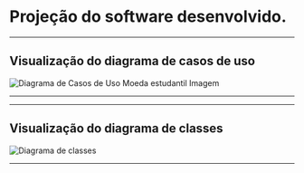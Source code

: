 # Projeção do software desenvolvido.
_________________________________________________________
## Visualização do diagrama de casos de uso

![Diagrama de Casos de Uso Moeda estudantil Imagem](https://user-images.githubusercontent.com/66282747/194135419-52cba283-09a1-4885-a15e-e30b5b7facbc.jpg)

_________________________________________________________
_________________________________________________________
## Visualização do diagrama de classes

![Diagrama de classes](https://user-images.githubusercontent.com/83794498/194119743-6fa9b199-cf7d-49e0-b803-d77a355f7fed.png)

_________________________________________________________
